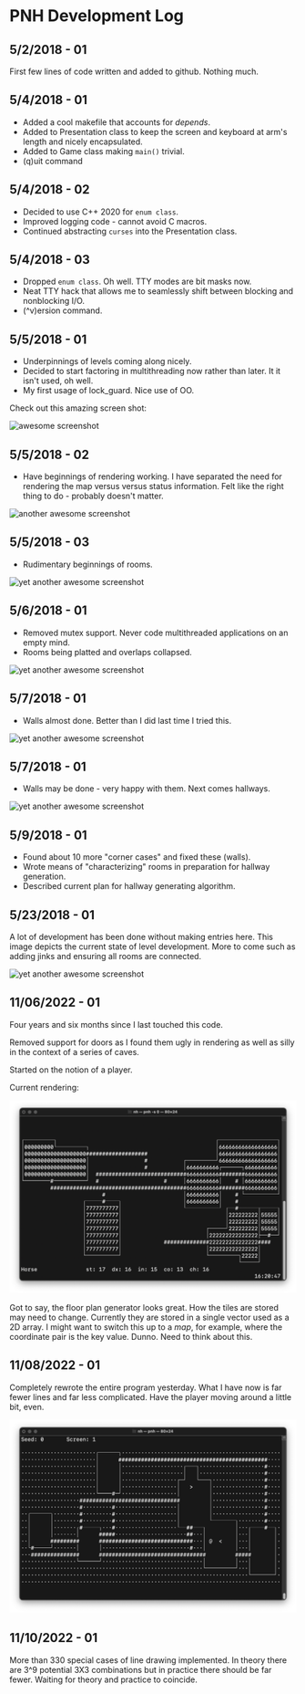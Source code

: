 # PNH Development Log

## 5/2/2018 - 01

First few lines of code written and added to github. Nothing much.

## 5/4/2018 - 01

* Added a cool makefile that accounts for *depends*.
* Added to Presentation class to keep the screen and keyboard at arm's
  length and nicely encapsulated.
* Added to Game class making ```main()``` trivial.
* (q)uit command

## 5/4/2018 - 02

* Decided to use C++ 2020 for ```enum class```.
* Improved logging code - cannot avoid C macros.
* Continued abstracting ```curses``` into the Presentation class. 

## 5/4/2018 - 03

* Dropped ```enum class```. Oh well. TTY modes are bit masks now.
* Neat TTY hack that allows me to seamlessly shift between blocking and
  nonblocking I/O.
* (^v)ersion command.

## 5/5/2018 - 01

* Underpinnings of levels coming along nicely.
* Decided to start factoring in multithreading now rather than later. It
  it isn't used, oh well.
* My first usage of lock_guard. Nice use of OO.

Check out this amazing screen shot:

![awesome screenshot](./pnh_050518_01.png "Everything that can be
rendered as of this moment.")

## 5/5/2018 - 02

* Have beginnings of rendering working. I have separated the need for
  rendering the map versus versus status information. Felt like the
  right thing to do - probably doesn't matter.

![another awesome screenshot](./pnh_050518_02.png "Everything that can
be rendered as of this moment.")

## 5/5/2018 - 03

* Rudimentary beginnings of rooms.

![yet another awesome screenshot](./pnh_050518_03.png "Everything that
can be rendered as of this moment.")

## 5/6/2018 - 01

* Removed mutex support. Never code multithreaded applications on an
  empty mind.
* Rooms being platted and overlaps collapsed.

![yet another awesome screenshot](./pnh_050618_01.png "Everything that
can be rendered as of this moment.")

## 5/7/2018 - 01

* Walls almost done. Better than I did last time I tried this.

![yet another awesome screenshot](./pnh_050718_01.png "Everything that
can be rendered as of this moment.")

## 5/7/2018 - 01

* Walls may be done - very happy with them. Next comes hallways.

![yet another awesome screenshot](./pnh_050818_01.png "Everything that
can be rendered as of this moment.")

## 5/9/2018 - 01

* Found about 10 more "corner cases" and fixed these (walls).
* Wrote means of "characterizing" rooms in preparation for hallway
  generation.
* Described current plan for hallway generating algorithm.

## 5/23/2018 - 01

A lot of development has been done without making entries here. This
image depicts the current state of level development. More to come such
as adding jinks and ensuring all rooms are connected.

![yet another awesome screenshot](./pnh_052318_01.png "Everything that
can be rendered as of this moment.")

## 11/06/2022 - 01

Four years and six months since I last touched this code.

Removed support for doors as I found them ugly in rendering as well as
silly in the context of a series of caves.

Started on the notion of a player.

Current rendering:

![current rendering](./pnh_110622_01.png)

Got to say, the floor plan generator looks great. How the tiles are
stored may need to change. Currently they are stored in a single
vector used as a 2D array. I might want to switch this up to a *map*,
for example, where the coordinate pair is the key value. Dunno. Need
to think about this.

## 11/08/2022 - 01

Completely rewrote the entire program yesterday. What I have now is
far fewer lines and far less complicated. Have the player moving
around a little bit, even.

![brand new code](./brandnewcode.png)

## 11/10/2022 - 01

More than 330 special cases of line drawing implemented. In theory
there are 3^9 potential 3X3 combinations but in practice there
should be far fewer. Waiting for theory and practice to coincide.
